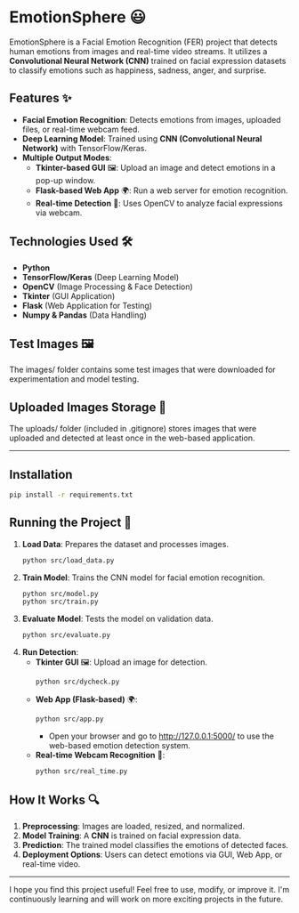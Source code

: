 # EmotionSphere 😃

EmotionSphere is a Facial Emotion Recognition (FER) project that detects human emotions from images and real-time video streams. It utilizes a **Convolutional Neural Network (CNN)** trained on facial expression datasets to classify emotions such as happiness, sadness, anger, and surprise.

## Features ✨
- **Facial Emotion Recognition**: Detects emotions from images, uploaded files, or real-time webcam feed.
- **Deep Learning Model**: Trained using **CNN (Convolutional Neural Network)** with TensorFlow/Keras.
- **Multiple Output Modes**:
  - **Tkinter-based GUI** 🖼️: Upload an image and detect emotions in a pop-up window.
  - **Flask-based Web App** 🌍: Run a web server for emotion recognition.
  - **Real-time Detection** 🎥: Uses OpenCV to analyze facial expressions via webcam.

## Technologies Used 🛠️
- **Python**
- **TensorFlow/Keras** (Deep Learning Model)
- **OpenCV** (Image Processing & Face Detection)
- **Tkinter** (GUI Application)
- **Flask** (Web Application for Testing)
- **Numpy & Pandas** (Data Handling)

## Test Images 🖼️

The images/ folder contains some test images that were downloaded for experimentation and model testing.

## Uploaded Images Storage 📂

The uploads/ folder (included in .gitignore) stores images that were uploaded and detected at least once in the web-based application.

---
## Installation
```bash
pip install -r requirements.txt
```

## Running the Project 🚀
1. **Load Data**: Prepares the dataset and processes images.
   ```bash
   python src/load_data.py
   ```
2. **Train Model**: Trains the CNN model for facial emotion recognition.
   ```bash
   python src/model.py
   python src/train.py
   ```
3. **Evaluate Model**: Tests the model on validation data.
   ```bash
   python src/evaluate.py
   ```
4. **Run Detection**:
   - **Tkinter GUI** 🖼️: Upload an image for detection.
     ```bash
     python src/dycheck.py
     ```
   - **Web App (Flask-based)** 🌍:
     ```bash
     python src/app.py
     ```
     - Open your browser and go to http://127.0.0.1:5000/ to use the web-based emotion detection system.
   - **Real-time Webcam Recognition** 🎥:
     ```bash
     python src/real_time.py
     ```

## How It Works 🔍
1. **Preprocessing**: Images are loaded, resized, and normalized.
2. **Model Training**: A **CNN** is trained on facial expression data.
3. **Prediction**: The trained model classifies the emotions of detected faces.
4. **Deployment Options**: Users can detect emotions via GUI, Web App, or real-time video.

---
I hope you find this project useful! Feel free to use, modify, or improve it. I'm continuously learning and will work on more exciting projects in the future.